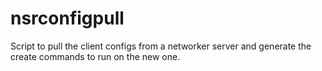 nsrconfigpull
=============

Script to pull the client configs from a networker server and generate the create commands to run on the new one.
